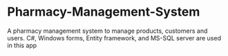 # Pharmacy-Management-System
A pharmacy management system to manage products, customers and users.
C#, Windows forms, Entity framework, and MS-SQL server are used in this app
